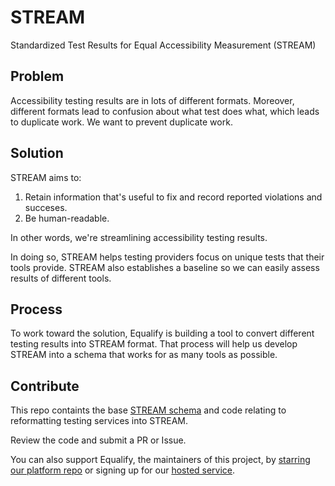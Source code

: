 # STREAM 
Standardized Test Results for Equal Accessibility Measurement (STREAM)

## Problem
Accessibility testing results are in lots of different formats. Moreover, different formats lead to confusion about what test does what, which leads to duplicate work. We want to prevent duplicate work.

## Solution
STREAM aims to: 
1) Retain information that's useful to fix and record reported violations and succeses.
2) Be human-readable.

In other words, we're streamlining accessibility testing results.

In doing so, STREAM helps testing providers focus on unique tests that their tools provide. STREAM also establishes a baseline so we can easily assess results of different tools.

## Process
To work toward the solution, Equalify is building a tool to convert different testing results into STREAM format. That process will help us develop STREAM into a schema that works for as many tools as possible.

## Contribute
This repo containts the base [STREAM schema](/stream-schema.json) and code relating to reformatting testing services into STREAM. 

Review the code and submit a PR or Issue.

You can also support Equalify, the maintainers of this project, by [starring our platform repo](https://github.com/EqualifyEverything/equalify) or signing up for our [hosted service](https://equalify.app).